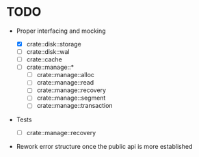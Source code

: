 # TODO

- Proper interfacing and mocking

  - [x] crate::disk::storage
  - [ ] crate::disk::wal
  - [ ] crate::cache
  - [ ] crate::manage::\*
    - [ ] crate::manage::alloc
    - [ ] crate::manage::read
    - [ ] crate::manage::recovery
    - [ ] crate::manage::segment
    - [ ] crate::manage::transaction

- Tests

  - [ ] crate::manage::recovery

- Rework error structure once the public api is more established
